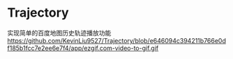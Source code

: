 # Trajectory
实现简单的百度地图历史轨迹播放功能
https://github.com/KevinLiu9527/Trajectory/blob/e646094c394211b766e0df185b1fcc7e2ee6e7f4/app/ezgif.com-video-to-gif.gif
